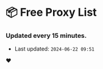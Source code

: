 # :package: Free Proxy List
### Updated every 15 minutes.

- Last updated: `2024-06-22 09:51`

:heart:
